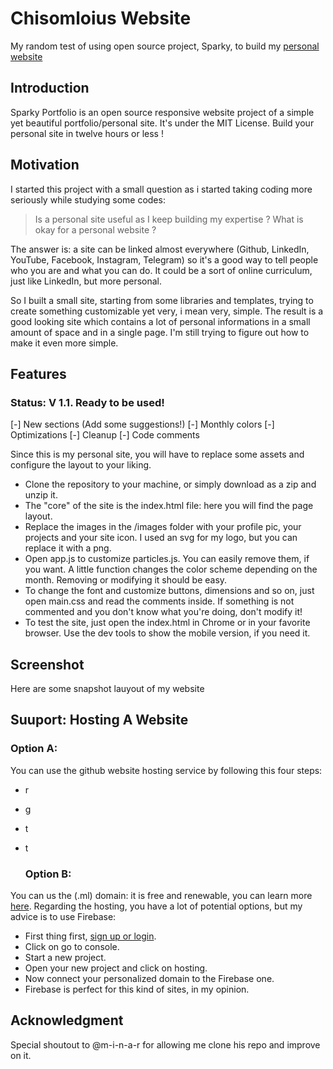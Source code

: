 # Chisomloius Website
My random test of using open source project,  Sparky, to build my [personal website](www.chisomloius.github.io)

## Introduction
Sparky Portfolio is an open source responsive website project of a simple yet beautiful portfolio/personal site. It's under the MIT License. Build your personal site in twelve hours or less !
## Motivation
I started this project with a small question as i started taking coding more seriously while studying some codes:
> Is a personal site useful as I keep building my expertise ?
> What is okay for a personal website ?

The answer is: a site can be linked almost everywhere (Github, LinkedIn, YouTube, Facebook, Instagram, Telegram) so it's a good way to tell people who you are and what you can do. It could be a sort of online curriculum, just like LinkedIn, but more personal.

So I built a small site, starting from some libraries and templates, trying to create something customizable yet very, i mean very, simple. The result is a good looking site which contains a lot of personal informations in a small amount of space and in a single page. I'm still trying to figure out how to make it even more simple.
 
## Features 
  ### Status: V 1.1. Ready to be used!
  [-] New sections (Add some suggestions!)
  [-] Monthly colors
  [-] Optimizations
  [-] Cleanup
  [-] Code comments

Since this is my personal site, you will have to replace some assets and configure the layout to your liking.

- Clone the repository to your machine, or simply download as a zip and unzip it.
- The "core" of the site is the index.html file: here you will find the page layout.
- Replace the images in the /images folder with your profile pic, your projects and your site icon. I used an svg for my logo, but you can replace it with a png.
- Open app.js to customize particles.js. You can easily remove them, if you want. A little function changes the color scheme depending on the month. Removing or modifying it should be easy.
- To change the font and customize buttons, dimensions and so on, just open main.css and read the comments inside. If something is not commented and you don't know what you're doing, don't modify it!
- To test the site, just open the index.html in Chrome or in your favorite browser. Use the dev tools to show the mobile version, if you need it.

## Screenshot
Here are some snapshot lauyout of my website

  
## Suuport: Hosting A Website
  ### Option A:
You can use the github website hosting service by following this four steps:
- r
- g
- t
- t

  ### Option B:
You can us the (.ml) domain: it is free and renewable, you can learn more [here](https://my.freenom.com/). Regarding the hosting, you have a lot of potential options, but my advice is to use Firebase:

- First thing first, [sign up or login](https://firebase.google.com/).
- Click on go to console.
- Start a new project.
- Open your new project and click on hosting.
- Now connect your personalized domain to the Firebase one.
- Firebase is perfect for this kind of sites, in my opinion.

## Acknowledgment
Special shoutout to @m-i-n-a-r for allowing me clone his repo and improve on it.
